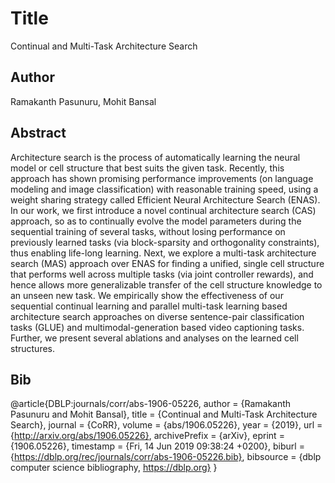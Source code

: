 # Title 
Continual and Multi-Task Architecture Search
## Author 
Ramakanth Pasunuru, Mohit Bansal
## Abstract 
Architecture search is the process of automatically learning the neural model or cell structure that best suits the given task. Recently, this approach has shown promising performance improvements (on language modeling and image classification) with reasonable training speed, using a weight sharing strategy called Efficient Neural Architecture Search (ENAS). In our work, we first introduce a novel continual architecture search (CAS) approach, so as to continually evolve the model parameters during the sequential training of several tasks, without losing performance on previously learned tasks (via block-sparsity and orthogonality constraints), thus enabling life-long learning. Next, we explore a multi-task architecture search (MAS) approach over ENAS for finding a unified, single cell structure that performs well across multiple tasks (via joint controller rewards), and hence allows more generalizable transfer of the cell structure knowledge to an unseen new task. We empirically show the effectiveness of our sequential continual learning and parallel multi-task learning based architecture search approaches on diverse sentence-pair classification tasks (GLUE) and multimodal-generation based video captioning tasks. Further, we present several ablations and analyses on the learned cell structures.
## Bib
@article{DBLP:journals/corr/abs-1906-05226,
  author    = {Ramakanth Pasunuru and
               Mohit Bansal},
  title     = {Continual and Multi-Task Architecture Search},
  journal   = {CoRR},
  volume    = {abs/1906.05226},
  year      = {2019},
  url       = {http://arxiv.org/abs/1906.05226},
  archivePrefix = {arXiv},
  eprint    = {1906.05226},
  timestamp = {Fri, 14 Jun 2019 09:38:24 +0200},
  biburl    = {https://dblp.org/rec/journals/corr/abs-1906-05226.bib},
  bibsource = {dblp computer science bibliography, https://dblp.org}
}